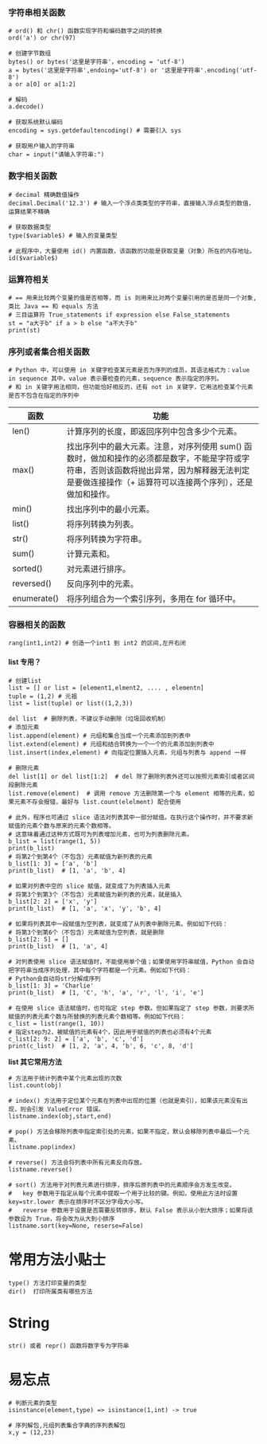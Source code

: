 ### 字符串相关函数

    # ord() 和 chr() 函数实现字符和编码数字之间的转换
    ord('a') or chr(97)
    
    # 创建字节数组
    bytes() or bytes('这里是字符串'，encoding = 'utf-8')
    a = bytes('这里是字符串',endoing='utf-8') or '这里是字符串'.encoding('utf-8')
    a or a[0] or a[1:2]
    
    # 解码
    a.decode()
    
    # 获取系统默认编码
    encoding = sys.getdefaultencoding() # 需要引入 sys
    
    # 获取用户输入的字符串
    char = input("请输入字符串:")
    
### 数字相关函数

    # decimal 精确数值操作
    decimal.Decimal('12.3') # 输入一个浮点类类型的字符串，直接输入浮点类型的数值，运算结果不精确
    
    # 获取数据类型
    type($variable$) # 输入的变量类型
    
    # 此程序中，大量使用 id() 内置函数，该函数的功能是获取变量（对象）所在的内存地址。
    id($variable$)

### 运算符相关

    # == 用来比较两个变量的值是否相等，而 is 则用来比对两个变量引用的是否是同一个对象,类比 Java == 和 equals 方法
    # 三目运算符 True_statements if expression else False_statements
    st = "a大于b" if a > b else "a不大于b"
    print(st)
    
### 序列或者集合相关函数

    # Python 中，可以使用 in 关键字检查某元素是否为序列的成员，其语法格式为：value in sequence 其中，value 表示要检查的元素，sequence 表示指定的序列。
    # 和 in 关键字用法相同，但功能恰好相反的，还有 not in 关键字，它用法检查某个元素是否不包含在指定的序列中
    
|  函数   | 功能  |
|  ----  | ----  |
| len()  | 计算序列的长度，即返回序列中包含多少个元素。 |
| max()  | 找出序列中的最大元素。注意，对序列使用 sum() 函数时，做加和操作的必须都是数字，不能是字符或字符串，否则该函数将抛出异常，因为解释器无法判定是要做连接操作（+ 运算符可以连接两个序列），还是做加和操作。 |
| min()  | 找出序列中的最小元素。|
| list()  | 将序列转换为列表。 |
| str()  | 将序列转换为字符串。 |
| sum()  |  计算元素和。|
| sorted()  |  对元素进行排序。|
| reversed()  |	反向序列中的元素。  |
| enumerate()  | 将序列组合为一个索引序列，多用在 for 循环中。 |

### 容器相关的函数

    rang(int1,int2) # 创造一个int1 到 int2 的区间,左开右闭
    
#### list 专用？

    # 创建list
    list = [] or list = [element1,elment2, .... , elementn]
    tuple = (1,2) # 元祖 
    list = list(tuple) or list((1,2,3))
    
    del list  # 删除列表，不建议手动删除（垃圾回收机制）
    # 添加元素
    list.append(element) # 元组和集合当成一个元素添加到列表中
    list.extend(element) # 元组和结合转换为一个一个的元素添加到列表中
    list.insert(index,element) # 向指定位置插入元素，元组与列表与 append 一样
    
    # 删除元素
    del list[1] or del list[1:2]  # del 除了删除列表外还可以按照元素索引或者区间段删除元素
    list.remove(element)  # 调用 remove 方法删除第一个与 element 相等的元素，如果元素不存会报错，最好与 list.count(elelment) 配合使用
    
    # 此外，程序也可通过 slice 语法对列表其中一部分赋值。在执行这个操作时，并不要求新赋值的元素个数与原来的元素个数相等。
    # 这意味着通过这种方式既可为列表增加元素，也可为列表删除元素。
    b_list = list(range(1, 5))
    print(b_list)
    # 将第2个到第4个（不包含）元素赋值为新列表的元素
    b_list[1: 3] = ['a', 'b']
    print(b_list)  # [1, 'a', 'b', 4]
    
    # 如果对列表中空的 slice 赋值，就变成了为列表插入元素
    # 将第3个到第3个（不包含）元素赋值为新列表的元素，就是插入
    b_list[2: 2] = ['x', 'y']
    print(b_list)  # [1, 'a', 'x', 'y', 'b', 4]
    
    # 如果将列表其中一段赋值为空列表，就变成了从列表中删除元素。例如如下代码：
    # 将第3个到第6个（不包含）元素赋值为空列表，就是删除
    b_list[2: 5] = []
    print(b_list)  # [1, 'a', 4]
    
    # 对列表使用 slice 语法赋值时，不能使用单个值；如果使用字符串赋值，Python 会自动把字符串当成序列处理，其中每个字符都是一个元素。例如如下代码：
    # Python会自动将str分解成序列
    b_list[1: 3] = 'Charlie'
    print(b_list)  # [1, 'C', 'h', 'a', 'r', 'l', 'i', 'e']
    
    # 在使用 slice 语法赋值时，也可指定 step 参数。但如果指定了 step 参数，则要求所赋值的列表元素个数与所替换的列表元素个数相等。例如如下代码：
    c_list = list(range(1, 10))
    # 指定step为2，被赋值的元素有4个，因此用于赋值的列表也必须有4个元素
    c_list[2: 9: 2] = ['a', 'b', 'c', 'd']
    print(c_list)  # [1, 2, 'a', 4, 'b', 6, 'c', 8, 'd']
    
**list 其它常用方法**

    # 方法用于统计列表中某个元素出现的次数
    list.count(obj)
    
    # index() 方法用于定位某个元素在列表中出现的位置（也就是索引），如果该元素没有出现，则会引发 ValueError 错误。
    listname.index(obj,start,end)
    
    # pop() 方法会移除列表中指定索引处的元素，如果不指定，默认会移除列表中最后一个元素。
    listname.pop(index)

    # reverse() 方法会将列表中所有元素反向存放。
    listname.reverse()
    
    # sort() 方法用于对列表元素进行排序，排序后原列表中的元素顺序会方发生改变。
    #   key 参数用于指定从每个元素中提取一个用于比较的键。例如，使用此方法时设置 key=str.lower 表示在排序时不区分字母大小写。
    #   reverse 参数用于设置是否需要反转排序，默认 False 表示从小到大排序；如果将该参数设为 True，将会改为从大到小排序
    listname.sort(key=None, reserse=False)
    
# 常用方法小贴士

    type() 方法打印变量的类型
    dir()  打印所属类有哪些方法
# String

    str() 或者 repr() 函数将数字专为字符串    
   
# 易忘点
    
    # 判断元素的类型
    isinstance(element,type) => isinstance(1,int) -> true
    
    # 序列解包,元组列表集合字典的序列表解包
    x,y = (12,23)
    